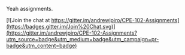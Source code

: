 Yeah assignments.


[![Join the chat at https://gitter.im/andrewjpiro/CPE-102-Assignments](https://badges.gitter.im/Join%20Chat.svg)](https://gitter.im/andrewjpiro/CPE-102-Assignments?utm_source=badge&utm_medium=badge&utm_campaign=pr-badge&utm_content=badge)